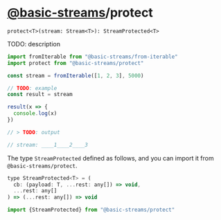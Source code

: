 # [@basic-streams](https://github.com/rpominov/basic-streams)/protect

<!-- doc -->

`protect<T>(stream: Stream<T>): StreamProtected<T>`

TODO: description

```js
import fromIterable from "@basic-streams/from-iterable"
import protect from "@basic-streams/protect"

const stream = fromIterable([1, 2, 3], 5000)

// TODO: example
const result = stream

result(x => {
  console.log(x)
})

// > TODO: output

// stream: ____1____2____3
```

The type `StreamProtected` defined as follows, and you can import it from
`@basic-streams/protect`.

```js
type StreamProtected<T> = (
  cb: (payload: T, ...rest: any[]) => void,
  ...rest: any[]
) => (...rest: any[]) => void

import {StreamProtected} from "@basic-streams/protect"
```

<!-- docstop -->
